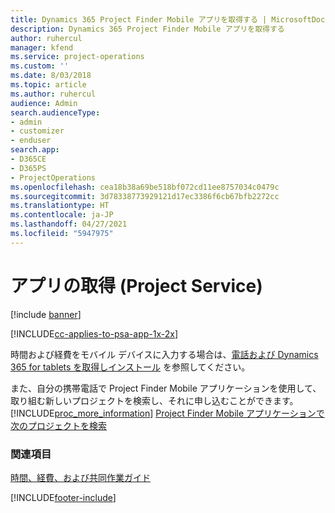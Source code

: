 ```yaml
---
title: Dynamics 365 Project Finder Mobile アプリを取得する | MicrosoftDocs
description: Dynamics 365 Project Finder Mobile アプリを取得する
author: ruhercul
manager: kfend
ms.service: project-operations
ms.custom: ''
ms.date: 8/03/2018
ms.topic: article
ms.author: ruhercul
audience: Admin
search.audienceType:
- admin
- customizer
- enduser
search.app:
- D365CE
- D365PS
- ProjectOperations
ms.openlocfilehash: cea18b38a69be518bf072cd11ee8757034c0479c
ms.sourcegitcommit: 3d78338773929121d17ec3386f6cb67bfb2272cc
ms.translationtype: HT
ms.contentlocale: ja-JP
ms.lasthandoff: 04/27/2021
ms.locfileid: "5947975"
---
```

# <a name="get-the-apps-project-service"></a>アプリの取得 (Project Service)

[!include [banner](../includes/psa-now-project-operations.md)]

[!INCLUDE[cc-applies-to-psa-app-1x-2x](../includes/cc-applies-to-psa-app-1x-2x.md)]

時間および経費をモバイル デバイスに入力する場合は、[電話および Dynamics 365 for tablets を取得しインストール](/dynamics365/mobile-app/dynamics-365-phones-tablets-users-guide) を参照してください。  
  
 また、自分の携帯電話で Project Finder Mobile アプリケーションを使用して、取り組む新しいプロジェクトを検索し、それに申し込むことができます。 [!INCLUDE[proc_more_information](../includes/proc-more-information.md)] [Project Finder Mobile アプリケーションで次のプロジェクトを検索](../psa/find-next-project-finder-mobile-app.md) 
  
### <a name="see-also"></a>関連項目  
 [時間、経費、および共同作業ガイド](../psa/time-expense-collaboration-guide.md)


[!INCLUDE[footer-include](../includes/footer-banner.md)]